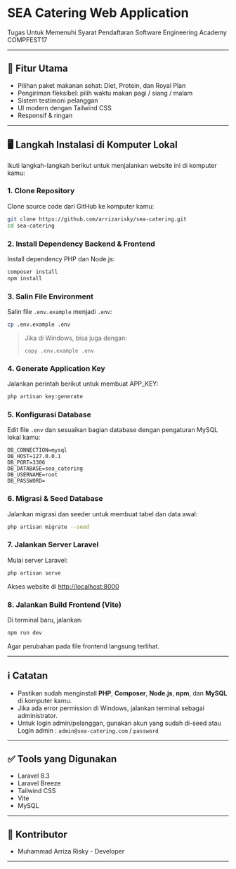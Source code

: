 # SEA Catering Web Application

Tugas Untuk Memenuhi Syarat Pendaftaran Software Engineering Academy COMPFEST17

---

## 🚀 Fitur Utama

- Pilihan paket makanan sehat: Diet, Protein, dan Royal Plan
- Pengiriman fleksibel: pilih waktu makan pagi / siang / malam
- Sistem testimoni pelanggan
- UI modern dengan Tailwind CSS
- Responsif & ringan

---

## 🖥️ Langkah Instalasi di Komputer Lokal

Ikuti langkah-langkah berikut untuk menjalankan website ini di komputer kamu:

### 1. **Clone Repository**

Clone source code dari GitHub ke komputer kamu:

```bash
git clone https://github.com/arrizarisky/sea-catering.git
cd sea-catering
```

### 2. **Install Dependency Backend & Frontend**

Install dependency PHP dan Node.js:

```bash
composer install
npm install
```

### 3. **Salin File Environment**

Salin file `.env.example` menjadi `.env`:

```bash
cp .env.example .env
```
> Jika di Windows, bisa juga dengan:
> ```
> copy .env.example .env
> ```

### 4. **Generate Application Key**

Jalankan perintah berikut untuk membuat APP_KEY:

```bash
php artisan key:generate
```

### 5. **Konfigurasi Database**

Edit file `.env` dan sesuaikan bagian database dengan pengaturan MySQL lokal kamu:

```env
DB_CONNECTION=mysql
DB_HOST=127.0.0.1
DB_PORT=3306
DB_DATABASE=sea_catering
DB_USERNAME=root
DB_PASSWORD=
```

### 6. **Migrasi & Seed Database**

Jalankan migrasi dan seeder untuk membuat tabel dan data awal:

```bash
php artisan migrate --seed
```

### 7. **Jalankan Server Laravel**

Mulai server Laravel:

```bash
php artisan serve
```
Akses website di [http://localhost:8000](http://localhost:8000)

### 8. **Jalankan Build Frontend (Vite)**

Di terminal baru, jalankan:

```bash
npm run dev
```
Agar perubahan pada file frontend langsung terlihat.

---

## ℹ️ Catatan

- Pastikan sudah menginstall **PHP**, **Composer**, **Node.js**, **npm**, dan **MySQL** di komputer kamu.
- Jika ada error permission di Windows, jalankan terminal sebagai administrator.
- Untuk login admin/pelanggan, gunakan akun yang sudah di-seed atau Login admin : `admin@sea-catering.com` / `password`

---

## ✅ Tools yang Digunakan

- Laravel 8.3
- Laravel Breeze
- Tailwind CSS
- Vite
- MySQL

---

## 🤝 Kontributor

- Muhammad Arriza Risky - Developer

---